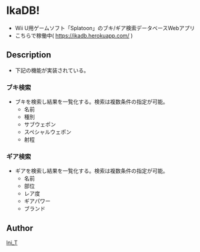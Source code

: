 # IkaDB!

* Wii U用ゲームソフト「Splatoon」のブキ/ギア検索データベースWebアプリ
* こちらで稼働中( https://ikadb.herokuapp.com/ )

## Description

* 下記の機能が実装されている。

### ブキ検索
* ブキを検索し結果を一覧化する。検索は複数条件の指定が可能。
  * 名前
  * 種別
  * サブウェポン
  * スペシャルウェポン
  * 射程

### ギア検索
* ギアを検索し結果を一覧化する。検索は複数条件の指定が可能。
  * 名前
  * 部位
  * レア度
  * ギアパワー
  * ブランド

## Author

[lni_T](https://github.com/lnit)
